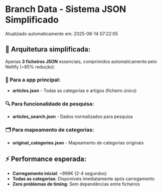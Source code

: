 # Branch Data - Sistema JSON Simplificado
Atualizado automaticamente em: 2025-08-14 07:22:05

## 🎯 Arquitetura simplificada:
Apenas **3 ficheiros JSON** essenciais, comprimidos automaticamente pelo Netlify (~65% redução):

### 📱 Para a app principal:
- **articles.json** - Todas as categorias e artigos (ficheiro único)

### 🔍 Para funcionalidade de pesquisa:
- **articles_search.json** - Dados normalizados para pesquisa

### 🗂️ Para mapeamento de categorias:
- **original_categories.json** - Mapeamento de categorias originais

## ⚡ Performance esperada:
- **Carregamento inicial**: ~999K (2-4 segundos)
- **Todas as categorias**: Disponíveis imediatamente após carregamento
- **Zero problemas de timing**: Sem dependências entre ficheiros
